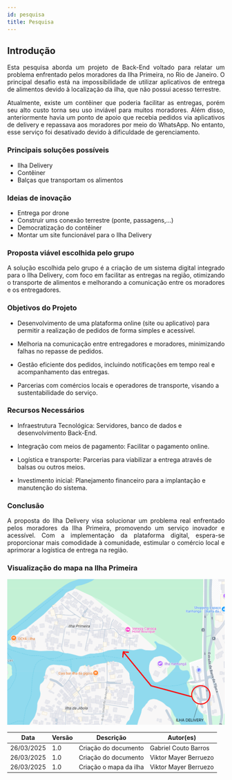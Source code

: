 ```yaml
---
id: pesquisa
title: Pesquisa 
---
```


## Introdução 

<p align = "justify">
Esta pesquisa aborda um projeto de Back-End voltado para relatar um problema enfrentado pelos moradores da Ilha Primeira, no Rio de Janeiro. O principal desafio está na impossibilidade de utilizar aplicativos de entrega de alimentos devido à localização da ilha, que não possui acesso terrestre.
</p>

<p align = "justify">
Atualmente, existe um contêiner que poderia facilitar as entregas, porém seu alto custo torna seu uso inviável para muitos moradores. Além disso, anteriormente havia um ponto de apoio que recebia pedidos via aplicativos de delivery e repassava aos moradores por meio do WhatsApp. No entanto, esse serviço foi desativado devido à dificuldade de gerenciamento.
</p>

### Principais soluções possíveis

- Ilha Delivery
- Contêiner
- Balças que transportam os alimentos


### Ideias de inovação

- Entrega por drone
- Construir ums conexão terrestre (ponte, passagens,...)
- Democratização do contêiner
- Montar um site funcionável para o Ilha Delivery

### Proposta viável escolhida pelo grupo 

<p align = "justify">
A solução escolhida pelo grupo é a criação de um sistema digital integrado para o Ilha Delivery, com foco em facilitar as entregas na região, otimizando o transporte de alimentos e melhorando a comunicação entre os moradores e os entregadores.
</p>


### Objetivos do Projeto

- Desenvolvimento de uma plataforma online (site ou aplicativo) para permitir a realização de pedidos de forma simples e acessível.

- Melhoria na comunicação entre entregadores e moradores, minimizando falhas no repasse de pedidos.

- Gestão eficiente dos pedidos, incluindo notificações em tempo real e acompanhamento das entregas.

- Parcerias com comércios locais e operadores de transporte, visando a sustentabilidade do serviço.

### Recursos Necessários

- Infraestrutura Tecnológica: Servidores, banco de dados e desenvolvimento Back-End.

- Integração com meios de pagamento: Facilitar o pagamento online.

- Logística e transporte: Parcerias para viabilizar a entrega através de balsas ou outros meios.

- Investimento inicial: Planejamento financeiro para a implantação e manutenção do sistema.

### Conclusão

<p align = "justify">
A proposta do Ilha Delivery visa solucionar um problema real enfrentado pelos moradores da Ilha Primeira, promovendo um serviço inovador e acessível. Com a implementação da plataforma digital, espera-se proporcionar mais comodidade à comunidade, estimular o comércio local e aprimorar a logística de entrega na região.
</p>

### Visualização do mapa na Ilha Primeira
[![Mapa Ilha Primeira](../assets/Mapa_Ilha_Primeira/mapa-ilha-primeira.png)](../assets/Mapa_Ilha_Primeira/mapa-ilha-primeira.png)


| Data       | Versão | Descrição                | Autor(es) |
|------------|--------|--------------------------|-----------|
| 26/03/2025 | 1.0    | Criação do documento      |  Gabriel Couto Barros |
| 26/03/2025 | 1.0    | Criação do documento      |  Viktor Mayer Berruezo |
| 26/03/2025 | 1.0    | Criação o mapa da ilha    |  Viktor Mayer Berruezo |



